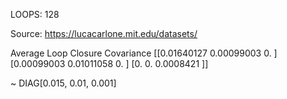 LOOPS: 128

Source: https://lucacarlone.mit.edu/datasets/


Average Loop Closure Covariance
[[0.01640127 0.00099003 0.        ]
 [0.00099003 0.01011058 0.        ]
 [0.         0.         0.0008421 ]]

~ DIAG[0.015, 0.01, 0.001]